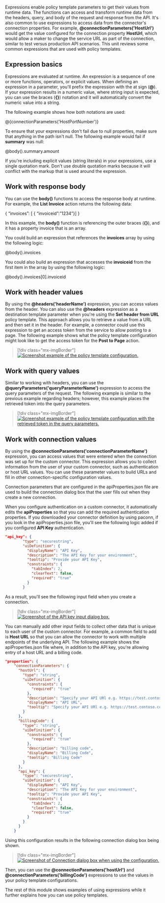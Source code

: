 Expressions enable policy template parameters to get their values from runtime data. The functions can access and transform runtime data from the headers, query, and body of the request and response from the API. It's also common to use expressions to access data from the connector's connection properties. For example, **@connectionParameters('HostUrl')** would get the value configured for the connection property **HostUrl**, which would allow a maker to change the service URL as part of the connection, similar to test versus production API scenarios. This unit reviews some common expressions that are used with policy templates.

## Expression basics

Expressions are evaluated at runtime. An expression is a sequence of one or more functions, operators, or explicit values. When defining an expression in a parameter, you'll prefix the expression with the at sign (**@**). If your expression results in a numeric value, where string input is expected, you can use the braces (**{}**) notation and it will automatically convert the numeric value into a string. 

The following example shows how both notations are used:

@{connectionParameters('HostPortNumber')}

To ensure that your expressions don't fail due to null properties, make sure that anything in the path isn't null. The following example would fail if **summary** was null:

@body().summary.amount

If you're including explicit values (string literals) in your expressions, use a single quotation mark. Don't use double quotation marks because it will conflict with the markup that is used around the expression.

## Work with response body

You can use the **body()** functions to access the response body at runtime. For example, the **List Invoice** action returns the following data:

{
“invoices”: [ { “invoiceid”:”1234”}]
}


In this example, the **body()** function is referencing the outer braces (**{}**), and it has a property invoice that is an array.

You could build an expression that references the **invoices** array by using the following logic:

@body().invoices

You could also build an expression that accesses the **invoiceid** from the first item in the array by using the following logic:

@body().invoices[0].invoiceid

## Work with header values

By using the **@headers('headerName')** expression, you can access values from the header. You can also use the **@headers** expression as a destination template parameter when you're using the **Set header from URL** policy template. This approach allows you to retrieve a value from a URL and then set it in the header. For example, a connector could use this expression to get an access token from the service to allow posting to a page. The following example shows what the policy template configuration might look like to get the access token for the **Post to Page** action.

> [!div class="mx-imgBorder"]
> [![Screenshot example of the policy template configuration.](../media/header-value.png)](../media/header-value.png#lightbox)

## Work with query values

Similar to working with headers, you can use the **@queryParameters('queryParameterName')** expression to access the query parameters of the request. The following example is similar to the previous example regarding headers; however, this example places the retrieved token into the query parameters.

> [!div class="mx-imgBorder"]
> [![Screenshot example of the policy template configuration with the retrieved token in the query parameters.](../media/query-value.png)](../media/query-value.png#lightbox)

## Work with connection values

By using the **@connectionParameters('connectionParameterName')** expression, you can access values that were entered when the connection was set up for the custom connector. This expression allows you to collect information from the user of your custom connector, such as authentication or host URL values. You can use these parameter values to build URLs and fill in other connection-specific configuration values.

Connection parameters that are configured in the apiProperties.json file are used to build the connection dialog box that the user fills out when they create a new connection.

When you configure authentication on a custom connector, it automatically edits the **apiProperties** so that you can add the required authentication properties. If you downloaded your connector definition by using paconn, if you look in the apiProperties.json file, you'll see the following logic added if you configured **API Key** authentication.

```json
"api_key": {
        "type": "securestring",
        "uiDefinition": {
          "displayName": "API Key",
          "description": "The API Key for your environment",
          "tooltip": "Provide your API Key",
          "constraints": {
            "tabIndex": 2,
            "clearText": false,
            "required": "true"
          }
        }
```

As a result, you'll see the following input field when you create a connection.

> [!div class="mx-imgBorder"]
> [![Screenshot of the API key input dialog box.](../media/api-key.png)](../media/api-key.png#lightbox)

You can manually add other input fields to collect other data that is unique to each user of the custom connector. For example, a common field to add is **Host URL** so that you can allow the connector to work with multiple endpoints of the underlying API. The following example shows the apiProperties.json file where, in addition to the API key, you're allowing entry of a host URL and a billing code.

```json
"properties": {
    "connectionParameters": {
      "hostUrl": {
        "type": "string",
        "uiDefinition": {
          "constraints": {
            "required": "true"
          },
          "description": "Specify your API URl e.g. https://test.contoso.com",
          "displayName": "API URL",
          "tooltip": "Specify your API URl e.g. https://test.contoso.com"
        }
      },
      "billingCode": {
        "type": "string",
        "uiDefinition": {
          "constraints": {
            "required": "true"
          },
          "description": "billing code",
          "displayName": "Billing Code",
          "tooltip": "Billing Code"
        }
      },
      "api_key": {
        "type": "securestring",
        "uiDefinition": {
          "displayName": "API Key",
          "description": "The API Key for your environment",
          "tooltip": "Provide your API Key",
          "constraints": {
            "tabIndex": 2,
            "clearText": false,
            "required": "true"
          }
        }
      }
    }
```

Using this configuration results in the following connection dialog box being shown.

> [!div class="mx-imgBorder"]
> [![Screenshot of Connection dialog box when using the configuration.](../media/connection-dialog.png)](../media/connection-dialog.png#lightbox)

Then, you can use the **@connectionParameters('hostUrl')** and **@connectionParameters('billingCode')** expressions to use the values in your policy template configurations.

The rest of this module shows examples of using expressions while it further explains how you can use policy templates.
